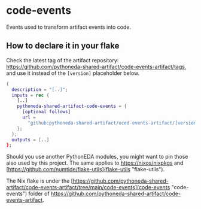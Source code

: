# code-events

Events used to transform artifact events into code.

## How to declare it in your flake

Check the latest tag of the artifact repository: https://github.com/pythoneda-shared-artifact/code-events-artifact/tags, and use it instead of the `[version]` placeholder below.

```nix
{
  description = "[..]";
  inputs = rec {
    [..]
    pythoneda-shared-artifact-code-events = {
      [optional follows]
      url =
        "github:pythoneda-shared-artifact/oced-events-artifact/[version]?dir=code-events";
    };
  };
  outputs = [..]
};
```

Should you use another PythonEDA modules, you might want to pin those also used by this project. The same applies to [https://nixos/nixpkgs](nixpkgs "nixpkgs") and [https://github.com/numtide/flake-utils](flake-utils "flake-utils").

The Nix flake is under the [https://github.com/pythoneda-shared-artifact/code-events-artifact/tree/main/code-events](code-events "code-events") folder of <https://github.com/pythoneda-shared-artifact/code-events-artifact>.

